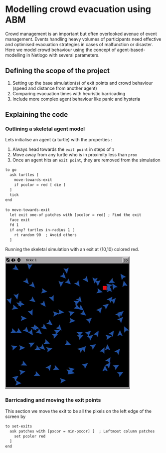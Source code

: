 # Modelling crowd evacuation using ABM
Crowd management is an important but often overlooked avenue of event management. Events handling heavy volumes of participants need effective and optimised evacuation strategies in cases of malfunction or disaster. Here we model crowd behaviour using the concept of agent-based-modelling in Netlogo with several parameters.

## Defining the scope of the project
1) Setting up the base simulation(s) of exit points and crowd behaviour (speed and distance from another agent)
2) Comparing evacuation times with heuristic barricading
3) Include more complex agent behaviour like panic and hysteria

## Explaining the code
### Outlining a skeletal agent model
Lets initialise an agent (a turtle) with the properties : 
1) Always head towards the `exit point` in steps of `1`
2) Move away from any turtle who is in proximity less than `prox`
3) Once an agent hits an `exit point`, they are removed from the simulation

```NetLogo
to go
  ask turtles [
    move-towards-exit
    if pcolor = red [ die ]
  ]
  tick
end

to move-towards-exit
  let exit one-of patches with [pcolor = red] ; Find the exit
  face exit
  fd 1
  if any? turtles in-radius 1 [
    rt random 90  ; Avoid others
  ]
```

Running the skeletal simulation with an exit at (10,10) colored red.

![](https://github.com/poppitypopper/abm-evacuation-model/blob/main/demo-files/skeletal-model-100.gif)

### Barricading and moving the exit points
This section we move the exit to be all the pixels on the left edge of the screen by
```NetLogo
to set-exits
  ask patches with [pxcor = min-pxcor] [  ; Leftmost column patches
    set pcolor red
  ]
end
```





